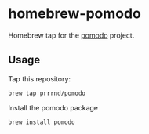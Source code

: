 # homebrew-pomodo

Homebrew tap for the [pomodo](https://github.com/prrrnd/pomodo) project.

## Usage

Tap this repository:

    brew tap prrrnd/pomodo

Install the pomodo package

    brew install pomodo
